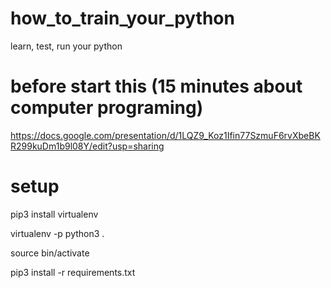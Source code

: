 # how_to_train_your_python
learn, test, run your python

# before start this (15 minutes about computer programing) 
https://docs.google.com/presentation/d/1LQZ9_Koz1Ifin77SzmuF6rvXbeBKR299kuDm1b9l08Y/edit?usp=sharing

# setup
pip3 install virtualenv

virtualenv -p python3 .

source bin/activate

pip3 install -r requirements.txt
